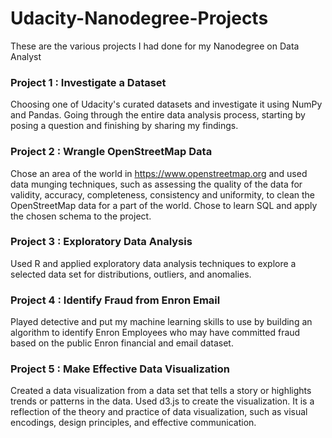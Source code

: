 # Udacity-Nanodegree-Projects
These are the various projects I had done for my Nanodegree on Data Analyst

### Project 1 : Investigate a Dataset
Choosing one of Udacity's curated datasets and investigate it using NumPy and Pandas. Going through the entire data analysis process, starting by posing a question and finishing by sharing my findings.


### Project 2 : Wrangle OpenStreetMap Data
Chose an area of the world in https://www.openstreetmap.org and used data munging techniques, such as assessing the quality of the data for validity, accuracy, completeness, consistency and uniformity, to clean the OpenStreetMap data for a part of the world. Chose to learn SQL and apply the chosen schema to the project.


### Project 3 : Exploratory Data Analysis
Used R and applied exploratory data analysis techniques to explore a selected data set for distributions, outliers, and anomalies.


### Project 4 : Identify Fraud from Enron Email
Played detective and put my machine learning skills to use by building an algorithm to identify Enron Employees who may have committed fraud based on the public Enron financial and email dataset.


### Project 5 : Make Effective Data Visualization
Created a data visualization from a data set that tells a story or highlights trends or patterns in the data. Used d3.js to create the visualization. It is a reflection of the theory and practice of data visualization, such as visual encodings, design principles, and effective communication.
